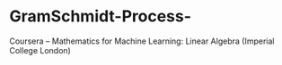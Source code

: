 # GramSchmidt-Process-
Coursera – Mathematics for Machine Learning: Linear Algebra (Imperial College London) 
